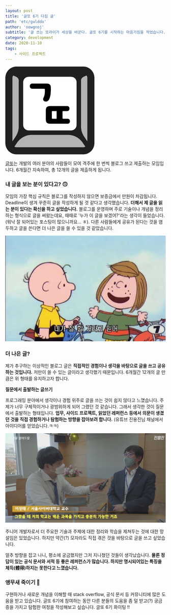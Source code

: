 ```yaml
---
layout: post
title: '글또 6기 다짐 글'
path: 'etc/gulddo'
author: 'oowgnoj'
subtitle: '글 쓰는 또라이가 세상을 바꾼다. 글또 6기를 시작하는 마음가짐을 적었습니다.'
category: development
date: 2020-11-10
tags:
    - 사이드 프로젝트
---
```



![글또](./../images/in-post/gulddo/logo.png)

[글또](https://www.notion.so/ac5b18a482fb4df497d4e8257ad4d516)는 개발의 여러 분야의 사람들이 모여 격주에 한 번씩 블로그 쓰고 제출하는 모임입니다. 6개월간 지속하여, 총 12개의 글을 제출하게 됩니다.

### 내 글을 보는 분이 있다고? 🙃
모임의 가장 핵심 규칙은 블로그를 작성하지 않으면 보증금에서 만원이 차감됩니다. Deadline이 생겨 꾸준히 글을 작성하게 될 것 같다고 생각했습니다. 
**더해서 제 글을 읽는 분이 있다는 확신을 하고 싶었습니다.** 블로그를 운영하며 주로 기술이나 개념을 정리하는 형식으로 글을 써왔는데요, 때때로 '누가 이 글을 보겠어?'라는 생각이 들었습니다. (워낙 잘 되어있는 포스팅이 많으니까요... ㅎ). 다른 사람들에게 공유가 된다는 것을 염두하고 글을 쓴다면 더 나은 글을 쓸 수 있을 것 같았습니다.

![^^..](./../images/in-post/gulddo/trust-me.jpg)

### 더 나은 글?

제가 추구하는 이상적인 블로그 글은 **직접적인 경험이나 생각을 바탕으로 글을 쓰고 공유하는 것입니다.** 저만이 쓸 수 있는 글이라고 생각했기 때문입니다. 6개월간 12개의 글 만큼은 위 형태를 유지하고자 합니다. 

**질문에서 출발하는 글쓰기**

프로그래밍 분야에서 생각이나 경험 위주로 글을 쓰는 것이 쉽지 않다고 느꼈습니다. 주제가 너무 구체적이거나 광범위하게 되어 그랬던 것 같습니다. 그래서 생각한 것이 질문에서 출발하는 형태입니다. **업무, 사이드 프로젝트, 읽었던 레퍼런스 등에서 의문이 생겼던 것을 직접 경험하거나 탐험하는 방향을 잡아보려 합니다.** (유튜브 진용진님 채널에서 아이디어를 얻었습니다.ㅋㅋ)

![질문: 서울 사이버 대학교에 다니면 인생이 달라질까?](./../images/in-post/gulddo/youtube-clip-jinyongjin.png)

주니어 개발자로서 더 주요한 기술과 주제에 대한 정리와 학습을 제쳐두는 것에 대한 망설임은 있었습니다. 하지만 약간(?) 모자라도 직접 겪은 것을 바탕으로 글을 쓰고 싶었습니다.
 
얼추 방향을 잡고 나니, 평소에 궁금했지만 그저 지나쳤던 것들이 생각났습니다. **물론 정답이 있는 공식 문서와 서적 등 좋은 레퍼런스가 많습니다. 하지만 명시되어있는 특징을 체득(體得)하지는 못한다고 느꼈습니다.**

### 앵무새 죽이기 🦜
구현하거나 새로운 개념을 이해할 때 stack overflow, 공식 문서 등 커뮤니티에 많은 도움을 받고 있습니다. 글또 6기에 참여하는 동안 다른 분들의 도움을 좀 덜 받고(?) 궁금증을 가지고 탐험한 여정을 작성해보고 싶습니다. 글또 6기 화이팅 !!